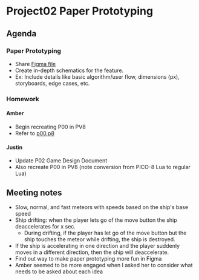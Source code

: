 # Project02 Paper Prototyping 

## Agenda

### Paper Prototyping

- Share [Figma file](https://www.figma.com/file/9j88mdJp1r8c7J9ATIw31B/P02_Paper-Prototyping?node-id=0%3A1)
- Create in-depth schematics for the feature. 
- Ex: Include details like basic algorithm/user flow, dimensions (px), storyboards, edge cases, etc.

### Homework

#### Amber

- Begin recreating P00 in PV8
- Refer to [p00.p8](https://github.com/DIADesignGuild/game-studio/blob/main/P00/p00.p8 "p00.p8")

#### Justin

- Update P02 Game Design Document
- Also recreate P00 in PV8 (note conversion from PICO-8 Lua to regular Lua)

## Meeting notes

- Slow, normal, and fast meteors with speeds based on the ship's base speed
- Ship drifting: when the player lets go of the move button the ship deaccelerates for x sec.
	- During drifting, if the player has let go of the move button but the ship touches the meteor while drifting, the ship is destroyed.
- If the ship is accelerating in one direction and the player suddenly moves in a different direction, then the ship will deaccelerate. 
- Find out way to make paper prototyping more fun in Figma
- Amber seemed to be more engaged when I asked her to consider what needs to be asked about each idea